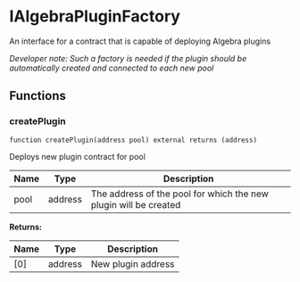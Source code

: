 

# IAlgebraPluginFactory


An interface for a contract that is capable of deploying Algebra plugins



*Developer note: Such a factory is needed if the plugin should be automatically created and connected to each new pool*


## Functions
### createPlugin

```solidity
function createPlugin(address pool) external returns (address)
```

Deploys new plugin contract for pool

| Name | Type | Description |
| ---- | ---- | ----------- |
| pool | address | The address of the pool for which the new plugin will be created |

**Returns:**

| Name | Type | Description |
| ---- | ---- | ----------- |
| [0] | address | New plugin address |

